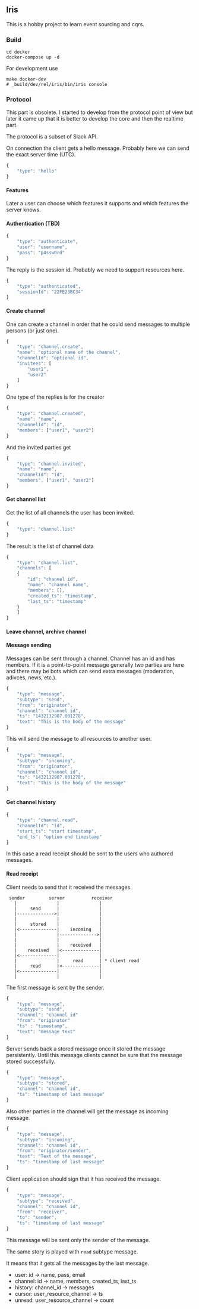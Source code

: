 ## Iris

This is a hobby project to learn event sourcing and cqrs.

### Build

```
cd docker
docker-compose up -d
```

For development use

```
make docker-dev
# _build/dev/rel/iris/bin/iris console
```

### Protocol

This part is obsolete. I started to develop from the protocol point of view but
later it came up that it is better to develop the core and then the realtime part.

The protocol is a subset of Slack API.

On connection the client gets a hello message. Probably here we can send the
exact server time (UTC).

```javascript
{
    "type": "hello"
}
```

#### Features

Later a user can choose which features it supports and which features the server knows.

#### Authentication (TBD)

```javascript
{
    "type": "authenticate",
    "user": "username",
    "pass": "p4ssw0rd"
}
```

The reply is the session id. Probably we need to support resources here.

```javascript
{
    "type": "authenticated",
    "sessionId": "22FE23BC34"
}
```

#### Create channel

One can create a channel in order that he could send messages to multiple
persons (or just one).

```javascript
{
    "type": "channel.create",
    "name": "optional name of the channel",
    "channelId": "optional id",
    "invitees": [
        "user1",
        "user2"
    ]
}
```

One type of the replies is for the creator

```javascript
{
    "type": "channel.created",
    "name": "name",
    "channelId": "id",
    "members": ["user1", "user2"]
}
```

And the invited parties get

```javascript
{
    "type": "channel.invited",
    "name": "name",
    "channelId": "id",
    "members", ["user1", "user2"]	
}
```


#### Get channel list

Get the list of all channels the user has been invited.

```javascript
{
    "type": "channel.list"
}
```

The result is the list of channel data

```javascript
{
    "type": "channel.list",
    "channels": [
    {
    	"id": "channel id",
        "name": "channel name",
        "members": [],
        "created_ts": "timestamp",
        "last_ts": "timestamp"
    }
    ]
}
```

#### Leave channel, archive channel

#### Message sending

Messages can be sent through a channel. Channel has an id and has members.
If it is a point-to-point message generally two parties are here and there
may be bots which can send extra messages (moderation, adivces, news, etc.).

```javascript
{
    "type": "message",
    "subtype": "send",
    "from": "originator",
    "channel": "channel id",
    "ts": "1432132987.001278",
    "text": "This is the body of the message"
}
```

This will send the message to all resources to another user.

```javascript
{
    "type": "message",
    "subtype": "incoming",
    "from": "originator",
    "channel": "channel id",
    "ts": "1432132987.001278",
    "text": "This is the body of the message"
}
```

#### Get channel history

```javascript
{
    "type": "channel.read",
    "channelId": "id",
    "start_ts": "start timestamp",
    "end_ts": "option end timestamp"
}
```

In this case a read receipt should be sent to the users who authored messages.

#### Read receipt

Client needs to send that it received the messages.

```
 sender         server          receiver
   |               |               | 
   |     send      |               |
   |-------------->|               | 
   |               |               | 
   |     stored    |               | 
   |<--------------|    incoming   | 
   |               |-------------->| 
   |               |               | 
   |               |    received   | 
   |    received   |<--------------| 
   |<--------------|               | 
   |               |     read      | * client read
   |     read      |<--------------| 
   |<--------------|               | 
   |               |               | 

```

The first message is sent by the sender.

```javascript
{
    "type": "message",
    "subtype": "send",
    "channel": "channel id"
    "from": "originator"
    "ts" : "timestamp",
    "text": "message text"
}
```

Server sends back a stored message once it stored the message persistently. Until
this message clients cannot be sure that the message stored successfully.

```javascript
{
    "type": "message",
    "subtype": "stored",
    "channel": "channel id",
    "ts": "timestamp of last message"
}
```

Also other parties in the channel will get the message as incoming message.

```javascript
{
    "type": "message",
    "subtype": "incoming",
    "channel": "channel id",
    "from": "originator/sender",
    "text": "Text of the message",
    "ts": "timestamp of last message"
}
```

Client application should sign that it has received the message.

```javascript
{
    "type": "message",
    "subtype": "received",
    "channel": "channel id",
    "from": "receiver",
    "to": "sender",
    "ts": "timestamp of last message"
}
```

This message will be sent only the sender of the message.

The same story is played with `read` subtype message.

It means that it gets all the messages by the last message.

* user: id -> name, pass, email
* channel: id -> name, members, created\_ts, last\_ts
* history: channel\_id -> messages
* cursor: user\_resource\_channel -> ts
* unread: user\_resource\_channel -> count


